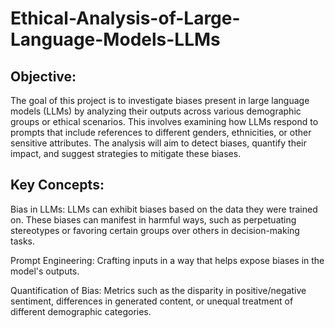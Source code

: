 # Ethical-Analysis-of-Large-Language-Models-LLMs

## Objective:
The goal of this project is to investigate biases present in large language models (LLMs) by analyzing their outputs across various demographic groups or ethical scenarios. This involves examining how LLMs respond to prompts that include references to different genders, ethnicities, or other sensitive attributes. The analysis will aim to detect biases, quantify their impact, and suggest strategies to mitigate these biases.

## Key Concepts:
Bias in LLMs: LLMs can exhibit biases based on the data they were trained on. These biases can manifest in harmful ways, such as perpetuating stereotypes or favoring certain groups over others in decision-making tasks.


Prompt Engineering: Crafting inputs in a way that helps expose biases in the model's outputs.

Quantification of Bias: Metrics such as the disparity in positive/negative sentiment, differences in generated content, or unequal treatment of different demographic categories.
